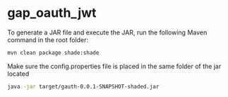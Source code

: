 # gap_oauth_jwt

To generate a JAR file and execute the JAR, run the following Maven command in the root folder:

```bash
mvn clean package shade:shade
```

Make sure the config.properties file is placed in the same folder of the jar located

```bash
java -jar target/gauth-0.0.1-SNAPSHOT-shaded.jar
```
